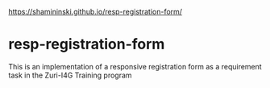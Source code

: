 https://shamininski.github.io/resp-registration-form/

# resp-registration-form
This is an implementation of a responsive registration form as a requirement task in the Zuri-I4G Training program
